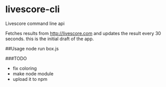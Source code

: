 # livescore-cli
Livescore command line api

Fetches results from http://livescore.com and updates the result every 30 seconds.
this is the initial draft of the app. 

##Usage
node run box.js

###TODO

* fix coloring
* make node module
* upload it to npm

